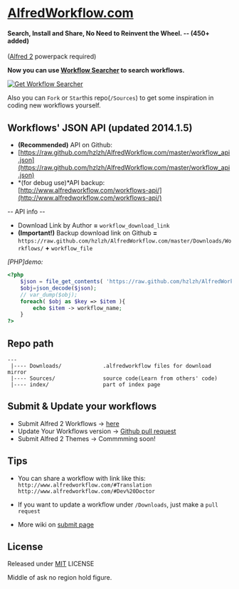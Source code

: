 [AlfredWorkflow.com](http://AlfredWorkflow.com 'Alfred 2 Workflows List')
====
#### Search, Install and Share, No Need to Reinvent the Wheel.  -- (450+ added)
 ([Alfred 2] powerpack required)  
 
 **Now you can use [Workflow Searcher] to search workflows.**

[![Get Workflow Searcher](https://raw.github.com/hzlzh/AlfredWorkflow.com/master/index/css/images/downlaod-btn.png)](https://raw.github.com/hzlzh/Alfred-Workflows/master/Downloads/Workflow-Searcher.alfredworkflow)
 
Also you can `Fork` or `Star`this repo(`/Sources`) to get some inspiration in coding new workflows yourself.

## Workflows' JSON API (updated 2014.1.5) 

* **(Recommended)** API on Github:  
* [https://raw.github.com/hzlzh/AlfredWorkflow.com/master/workflow_api.json](https://raw.github.com/hzlzh/AlfredWorkflow.com/master/workflow_api.json)  
* *(for debug use)*API backup: [http://www.alfredworkflow.com/workflows-api/](http://www.alfredworkflow.com/workflows-api/)


-- API info --  

* Download Link by Author **=** `workflow_download_link`   
* **(Important!)** Backup download link on Github **=** `https://raw.github.com/hzlzh/AlfredWorkflow.com/master/Downloads/Workflows/` **+** `workflow_file`

*[PHP]demo:*

```php
<?php
    $json = file_get_contents( 'https://raw.github.com/hzlzh/AlfredWorkflow.com/master/workflow_api.json');
    $obj=json_decode($json);
    // var_dump($obj);
    foreach( $obj as $key => $item ){
        echo $item -> workflow_name;
    }
?>
```

## Repo path

    --- 
     |---- Downloads/             .alfredworkflow files for download mirror   
     |---- Sources/               source code(Learn from others' code)                 
     |---- index/                 part of index page

## Submit & Update your workflows

* Submit Alfred 2 Workflows -> [here](http://www.alfredworkflow.com/submit-alfred-workflow/)
* Update Your Workflows version -> [Github pull request](https://github.com/hzlzh/AlfredWorkflow.com/issues/6)
* Submit Alfred 2 Themes -> Commmming soon!

## Tips 

* You can share a workflow with link like this:  
`http://www.alfredworkflow.com/#Translation`  
`http://www.alfredworkflow.com/#Dev%20Doctor`

* If you want to update a workflow under `/Downloads`, just make a `pull request`
* More wiki on [submit page](http://www.alfredworkflow.com/submit-alfred-workflow/)

## License

Released under [MIT](http://rem.mit-license.org/)  LICENSE

[Alfred 2]: http://www.alfredapp.com/
[Workflow Searcher]: https://github.com/hzlzh/Alfred-Workflows/
 

Middle of ask no region hold figure.